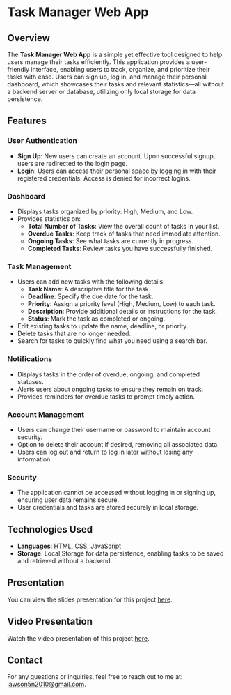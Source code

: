 # Task Manager Web App

## Overview

The **Task Manager Web App** is a simple yet effective tool designed to help users manage their tasks efficiently. This application provides a user-friendly interface, enabling users to track, organize, and prioritize their tasks with ease. Users can sign up, log in, and manage their personal dashboard, which showcases their tasks and relevant statistics—all without a backend server or database, utilizing only local storage for data persistence.

## Features

### User Authentication
- **Sign Up**: New users can create an account. Upon successful signup, users are redirected to the login page.
- **Login**: Users can access their personal space by logging in with their registered credentials. Access is denied for incorrect logins.

### Dashboard
- Displays tasks organized by priority: High, Medium, and Low.
- Provides statistics on:
  - **Total Number of Tasks**: View the overall count of tasks in your list.
  - **Overdue Tasks**: Keep track of tasks that need immediate attention.
  - **Ongoing Tasks**: See what tasks are currently in progress.
  - **Completed Tasks**: Review tasks you have successfully finished.

### Task Management
- Users can add new tasks with the following details:
  - **Task Name**: A descriptive title for the task.
  - **Deadline**: Specify the due date for the task.
  - **Priority**: Assign a priority level (High, Medium, Low) to each task.
  - **Description**: Provide additional details or instructions for the task.
  - **Status**: Mark the task as completed or ongoing.
- Edit existing tasks to update the name, deadline, or priority.
- Delete tasks that are no longer needed.
- Search for tasks to quickly find what you need using a search bar.

### Notifications
- Displays tasks in the order of overdue, ongoing, and completed statuses.
- Alerts users about ongoing tasks to ensure they remain on track.
- Provides reminders for overdue tasks to prompt timely action.

### Account Management
- Users can change their username or password to maintain account security.
- Option to delete their account if desired, removing all associated data.
- Users can log out and return to log in later without losing any information.

### Security
- The application cannot be accessed without logging in or signing up, ensuring user data remains secure.
- User credentials and tasks are stored securely in local storage.

## Technologies Used

- **Languages**: HTML, CSS, JavaScript
- **Storage**: Local Storage for data persistence, enabling tasks to be saved and retrieved without a backend.

## Presentation

You can view the slides presentation for this project [here](<https://docs.google.com/presentation/d/11PlWb9USDVUWxjCW6bQaDCHy2UkMjMKj_Z04hyTy9Jw/edit?usp=sharing>).

## Video Presentation

Watch the video presentation of this project [here](<https://drive.google.com/file/d/1GQ-Usfj8D0ODLdNz4s4EO885ZrVGDjqW/view?usp=drive_link>).

## Contact

For any questions or inquiries, feel free to reach out to me at: [lawson5n2010@gmail.com](mailto:lawson5n2010@gmail.com).
